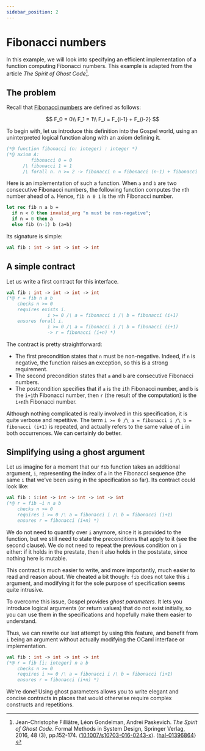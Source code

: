 ```yaml
---
sidebar_position: 2
---
```


# Fibonacci numbers

In this example, we will look into specifying an efficient implementation of a
function computing Fibonacci numbers. This example is adapted from the article
_The Spirit of Ghost Code_[^1].

[^1]: Jean-Christophe Filliâtre, Léon Gondelman, Andrei Paskevich. _The Spirit
    of Ghost Code_. Formal Methods in System Design, Springer Verlag, 2016, 48
    (3), pp.152-174.
    ⟨[10.1007/s10703-016-0243-x](https://dx.doi.org/10.1007/s10703-016-0243-x)⟩.
    ⟨[hal-01396864](https://hal.archives-ouvertes.fr/hal-01396864v1)⟩

## The problem

Recall that [Fibonacci numbers](https://en.wikipedia.org/wiki/Fibonacci_number)
are defined as follows:

$$
F_0 = 0\\
F_1 = 1\\
F_i = F_{i-1} + F_{i-2}
$$

To begin with, let us introduce this definition into the Gospel world, using an
uninterpreted logical function along with an axiom defining it.

```ocaml
(*@ function fibonacci (n: integer) : integer *)
(*@ axiom A: 
         fibonacci 0 = 0
      /\ fibonacci 1 = 1
      /\ forall n. n >= 2 -> fibonacci n = fibonacci (n-1) + fibonacci (n-2) *) 
```

Here is an implementation of such a function. When `a` and `b` are two
consecutive Fibonacci numbers, the following function computes the `n`th number
ahead of `a`. Hence, `fib n 0 1` is the `n`th Fibonacci number.

```ocaml
let rec fib n a b =
  if n < 0 then invalid_arg "n must be non-negative";
  if n = 0 then a
  else fib (n-1) b (a+b)
```

Its signature is simple:

```ocaml
val fib : int -> int -> int -> int
```

## A simple contract

Let us write a first contract for this interface.

```ocaml
val fib : int -> int -> int -> int
(*@ r = fib n a b
    checks n >= 0
    requires exists i.
               i >= 0 /\ a = fibonacci i /\ b = fibonacci (i+1)
    ensures forall i.
               i >= 0 /\ a = fibonacci i /\ b = fibonacci (i+1)
               -> r = fibonacci (i+n) *)
```

The contract is pretty straightforward:
  - The first precondition states that `n` must be non-negative. Indeed, if `n`
    is negative, the function raises an exception, so this is a strong
    requirement.
  - The second precondition states that `a` and `b` are consecutive Fibonacci numbers.
  - The postcondition specifies that if `a` is the `i`th Fibonacci number, and
    `b` is the `i+1`th Fibonacci number, then `r` (the result of the
    computation) is the `i+n`th Fibonacci number.
    
Although nothing complicated is really involved in this specification, it is
quite verbose and repetitive. The term `i >= 0 /\ a = fibonacci i /\ b =
fibonacci (i+1)` is repeated, and actually refers to the same value of `i`
in both occurrences. We can certainly do better.

## Simplifying using a ghost argument

Let us imagine for a moment that our `fib` function takes an additional
argument, `i`, representing the index of `a` in the Fibonacci sequence (the same
`i` that we've been using in the specification so far). Its contract could look
like:

```ocaml
val fib : i:int -> int -> int -> int -> int
(*@ r = fib ~i n a b
    checks n >= 0
    requires i >= 0 /\ a = fibonacci i /\ b = fibonacci (i+1)
    ensures r = fibonacci (i+n) *)
```

We do not need to quantify over `i` anymore, since it is provided to the
function, but we still need to state the preconditions that apply to it (see the
second clause). We do not need to repeat the previous condition on `i` either:
if it holds in the prestate, then it also holds in the poststate, since nothing
here is mutable.

This contract is much easier to write, and more importantly, much easier to read
and reason about. We cheated a bit though: `fib` does not take this `i`
argument, and modifying it for the sole purpose of specification seems quite
intrusive.

To overcome this issue, Gospel provides *ghost parameters*. It lets you
introduce logical arguments (or return values) that do not exist initially, so
you can use them in the specifications and hopefully make them easier to
understand. 

Thus, we can rewrite our last attempt by using this feature, and benefit from
`i` being an argument without actually modifying the OCaml interface or
implementation.

```ocaml
val fib : int -> int -> int -> int
(*@ r = fib [i: integer] n a b
    checks n >= 0
    requires i >= 0 /\ a = fibonacci i /\ b = fibonacci (i+1)
    ensures r = fibonacci (i+n) *)
```

We're done! Using ghost parameters allows you to write elegant and concise
contracts in places that would otherwise require complex constructs and
repetitions.
